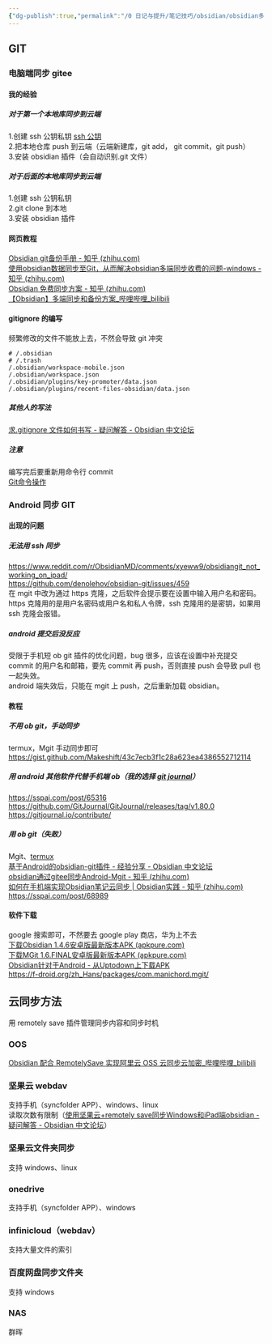 ```yaml
---
{"dg-publish":true,"permalink":"/0 日记与提升/笔记技巧/obsidian/obsidian多端协作/obsidian同步/","title":"obsidian同步"}
---
```



## GIT
### 电脑端同步 gitee
#### 我的经验
##### 对于第一个本地库同步到云端
1.创建 ssh 公钥私钥 [ssh 公钥](../../../../3%20计算机/创建、效率与技巧/linux/SSH.md#ssh%20公钥)  
2.把本地仓库 push 到云端（云端新建库，git add， git commit，git push）  
3.安装 obsidian 插件（会自动识别.git 文件）
##### 对于后面的本地库同步到云端
1.创建 ssh 公钥私钥  
2.git clone 到本地  
3.安装 obsidian 插件
#### 网页教程
[Obsidian git备份手册 - 知乎 (zhihu.com)](https://zhuanlan.zhihu.com/p/595478125)  
[使用obsidian数据同步至Git，从而解决obsidian多端同步收费的问题-windows - 知乎 (zhihu.com)](https://zhuanlan.zhihu.com/p/619324664)  
[Obsidian 免费同步方案 - 知乎 (zhihu.com)](https://zhuanlan.zhihu.com/p/531516583)  
[【Obsidian】多端同步和备份方案_哔哩哔哩_bilibili](https://www.bilibili.com/video/BV1RF411K7aN/?spm_id_from=333.337.search-card.all.click&vd_source=20cb3e7c6ad3d64f0eb2d763ff005080)
#### gitignore 的编写
频繁修改的文件不能放上去，不然会导致 git 冲突
```
# /.obsidian
# /.trash
/.obsidian/workspace-mobile.json
/.obsidian/workspace.json
/.obsidian/plugins/key-promoter/data.json
/.obsidian/plugins/recent-files-obsidian/data.json

```
##### 其他人的写法
[求.gitignore 文件如何书写 - 疑问解答 - Obsidian 中文论坛](https://forum-zh.obsidian.md/t/topic/426)
##### 注意
编写完后要重新用命令行 commit  
[Git命令操作](../../../../3%20计算机/创建、效率与技巧/编程工具/git/Git命令操作.md#git冲突解决)

### Android 同步 GIT
#### 出现的问题
##### 无法用 ssh 同步
https://www.reddit.com/r/ObsidianMD/comments/xyeww9/obsidiangit_not_working_on_ipad/  
https://github.com/denolehov/obsidian-git/issues/459  
在 mgit 中改为通过 https 克隆，之后软件会提示要在设置中输入用户名和密码。https 克隆用的是用户名密码或用户名和私人令牌，ssh 克隆用的是密钥，如果用 ssh 克隆会报错。
##### android 提交后没反应
受限于手机短 ob git 插件的优化问题，bug 很多，应该在设置中补充提交 commit 的用户名和邮箱，要先 commit 再 push，否则直接 push 会导致 pull 也一起失效。  
android 端失效后，只能在 mgit 上 push，之后重新加载 obsidian。
#### 教程
##### 不用 ob git，手动同步
termux，Mgit 手动同步即可  
https://gist.github.com/Makeshift/43c7ecb3f1c28a623ea4386552712114
##### 用 android 其他软件代替手机端 ob（我的选择 [git journal](../../../../2%20生活与娱乐/生活琐事技巧/电器/手机/APP/git%20journal.md)）
https://sspai.com/post/65316  
https://github.com/GitJournal/GitJournal/releases/tag/v1.80.0  
https://gitjournal.io/contribute/
##### 用 ob git（失败）
Mgit、[termux](../../../../2%20生活与娱乐/生活琐事技巧/电器/手机/APP/termux.md)  
[基于Android的obsidian-git插件 - 经验分享 - Obsidian 中文论坛](https://forum-zh.obsidian.md/t/topic/17276/2)  
[obsidian通过gitee同步Android-Mgit - 知乎 (zhihu.com)](https://zhuanlan.zhihu.com/p/620225805)  
[如何在手机端实现Obsidian笔记云同步 | Obsidian实践 - 知乎 (zhihu.com)](https://zhuanlan.zhihu.com/p/575748439)  
https://sspai.com/post/68989
#### 软件下载
google 搜索即可，不然要去 google play 商店，华为上不去  
[下载Obsidian 1.4.6安卓版最新版本APK (apkpure.com)](https://m.apkpure.com/cn/obsidian/md.obsidian/download)  
[下载MGit 1.6.FINAL安卓版最新版本APK (apkpure.com)](https://m.apkpure.com/cn/mgit/com.manichord.mgit/download)  
[Obsidian针对于Android - 从Uptodown上下载APK](https://obsidian.cn.uptodown.com/android)  
https://f-droid.org/zh_Hans/packages/com.manichord.mgit/

## 云同步方法
用 remotely save 插件管理同步内容和同步时机
### OOS
[Obsidian 配合 RemotelySave 实现阿里云 OSS 云同步云加密\_哔哩哔哩\_bilibili](https://www.bilibili.com/video/BV18K411Z7Su/?spm_id_from=333.337.search-card.all.click&vd_source=20cb3e7c6ad3d64f0eb2d763ff005080)
### 坚果云 webdav
支持手机（syncfolder APP）、windows、linux  
读取次数有限制（[使用坚果云+remotely save同步Windows和iPad端obsidian - 疑问解答 - Obsidian 中文论坛](https://forum-zh.obsidian.md/t/topic/40500)）  
### 坚果云文件夹同步
支持 windows、linux
### onedrive
支持手机（syncfolder APP）、windows
### infinicloud（webdav）
支持大量文件的索引
### 百度网盘同步文件夹
支持 windows
### NAS
群晖